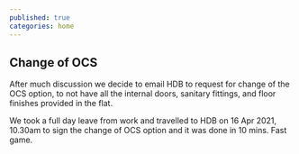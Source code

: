 ```yaml
---
published: true
categories: home
---
```

## Change of OCS

After much discussion we decide to email HDB to request for change of the OCS option, to not have all the internal doors, sanitary fittings, and floor finishes provided in the flat.

We took a full day leave from work and travelled to HDB on 16 Apr 2021, 10.30am to sign the change of OCS option and it was done in 10 mins. Fast game.
